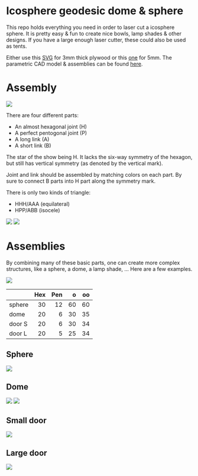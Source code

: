 Icosphere geodesic dome & sphere
================================

This repo holds everything you need in order to laser cut a icosphere sphere.
It is pretty easy & fun to create nice bowls, lamp shades & other designs.
If you have a large enough laser cutter, these could also be used as tents.

Either use this [SVG](dome.optimized.3mm.svg) for 3mm thick plywood or
this [one](dome.optimized.5mm.svg) for 5mm.
The parametric CAD model & assemblies can be found [here](https://cad.onshape.com/documents/7377d9bafdc80062fd4d204b/w/da809865bdc5b99c808a6af8/e/ccd00756ccc5297e948bee5e).


# Assembly

![](screenshots/dome_color_parts.png)

There are four different parts:
* An almost hexagonal joint (H)
* A perfect pentogonal joint (P)
* A long link (A)
* A short link (B)

The star of the show being H.
It lacks the six-way symmetry of the hexagon, but still has vertical symmetry (as denoted by the vertical mark).

Joint and link should be assembled by matching colors on each part.
By sure to connect B parts into H part along the symmetry mark.

There is only two kinds of triangle:
* HHH/AAA (equilateral)
* HPP/ABB (isocele)

![](screenshots/triangle_aaa.png)
![](screenshots/triangle_abb.png)

# Assemblies

By combining many of these basic parts, one can create more complex structures, like a sphere, a dome, a lamp shade, ...
Here are a few examples.

![](screenshots/dome_halfass.png)

|        |  Hex |  Pen |    o |   oo |
| :----- | ---: | ---: | ---: | ---: |
| sphere |   30 |   12 |   60 |   60 |
| dome   |   20 |    6 |   30 |   35 |
| door S |   20 |    6 |   30 |   34 |
| door L |   20 |    5 |   25 |   34 |

## Sphere

![](screenshots/sphere.png)

## Dome

![](screenshots/dome.png)
![](screenshots/dome_assembly.png)

## Small door

![](screenshots/small_door.png)

## Large door

![](screenshots/large_door.png)
